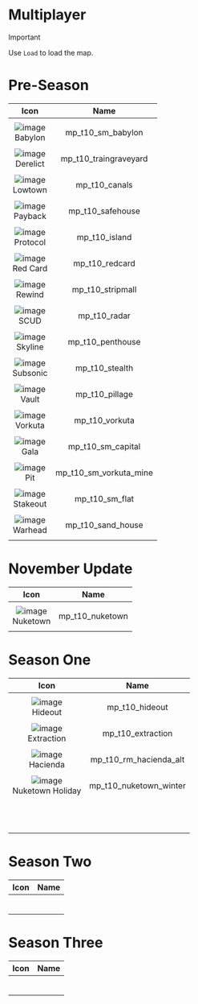 # Multiplayer 



> [!IMPORTANT]
> 
> Use `Load` to load the map.
>

# Pre-Season

| Icon | Name | 
| :--: | :--: | 
| | | | | 
![image](https://github.com/user-attachments/assets/462fe477-1d08-403c-bbbd-bdb667c336f1)<br> Babylon | mp_t10_sm_babylon | 
| | | | | 
 ![image](https://github.com/user-attachments/assets/a8906917-cb58-4992-b4fb-e6816febb2e4)<br> Derelict | mp_t10_traingraveyard| 
| | | | | 
 ![image](https://github.com/user-attachments/assets/bbfaabe3-074b-4a14-90d9-d5689bb2d7ca)<br> Lowtown  | mp_t10_canals | 
| | | | | 
![image](https://github.com/user-attachments/assets/02bb4de5-0d11-4f05-9796-af641b808d80)<br> Payback  | mp_t10_safehouse | 
| | | | | 
![image](https://github.com/user-attachments/assets/8eae64ca-8190-4c14-8d46-f312565f5b5b)<br> Protocol | mp_t10_island | 
| | | | | 
![image](https://github.com/user-attachments/assets/9c53dd57-1611-4551-83bd-3bdd297d8c9c)<br> Red Card | mp_t10_redcard | 
| | | | | 
![image](https://github.com/user-attachments/assets/3a44ec79-9056-4b43-b41e-6a8131ba7140)<br> Rewind  | mp_t10_stripmall | 
| | | | | 
![image](https://github.com/user-attachments/assets/3a30bd56-61ff-466c-8f19-b42e76f6915f)<br> SCUD | mp_t10_radar | 
| | | | | 
![image](https://github.com/user-attachments/assets/a1e1a698-e05e-46bf-be1a-02dbadb6d5cb)<br> Skyline | mp_t10_penthouse | 
| | | | | 
![image](https://github.com/user-attachments/assets/dae91a79-6be1-4c45-876d-3affa9138ea5)<br> Subsonic | mp_t10_stealth | 
| | | | | 
![image](https://github.com/user-attachments/assets/41fa6edb-1de7-4223-8d7b-93ab1f09f3bb)<br> Vault | mp_t10_pillage | 
| | | | | 
![image](https://github.com/user-attachments/assets/a0f59769-8e99-4272-bb1d-4ae91297663f)<br> Vorkuta | mp_t10_vorkuta | 
| | | | | 
![image](https://github.com/user-attachments/assets/5989537f-45f9-4ffe-b02c-e41f65f97570)<br> Gala | mp_t10_sm_capital | 
| | | | | 
![image](https://github.com/user-attachments/assets/204dbf0a-2864-4daa-b7b1-8df3c270dea7)<br> Pit | mp_t10_sm_vorkuta_mine | 
| | | | | 
![image](https://github.com/user-attachments/assets/b8a10798-8b34-421d-95d5-e87fa67eced4)<br> Stakeout | mp_t10_sm_flat | 
| | | | | 
![image](https://github.com/user-attachments/assets/58a6c501-0104-4b3d-ad40-fb854977033f)<br> Warhead | mp_t10_sand_house | 
| | | | | 



# November Update

| Icon | Name | 
| :--: | :--: | 
| | | | | 
![image](https://github.com/user-attachments/assets/a0e67a6a-c63d-43aa-9cb5-ccd986a4a4eb)<br> Nuketown | mp_t10_nuketown | 
| | | | | 



# Season One

| Icon | Name | 
| :--: | :--: | 
| | | | | 
![image](https://github.com/user-attachments/assets/b8ad0af0-ce70-4bd0-b216-b5fbc9c9ed99)<br> Hideout | mp_t10_hideout | 
| | | | | 
![image](https://github.com/user-attachments/assets/04de4729-7832-4adb-8504-c38e2c57f104)<br> Extraction | mp_t10_extraction | 
| | | | | 
![image](https://github.com/user-attachments/assets/4beb87a6-9f5a-4f7e-8875-4477bb1d2f84)<br> Hacienda | mp_t10_rm_hacienda_alt | 
| | | | | 
![image](https://github.com/user-attachments/assets/4f093079-5294-4679-94e9-a113279bf421)<br> Nuketown Holiday | mp_t10_nuketown_winter | 
| | | | | 
 <br>  | | 
| | | | | 
 <br>  | | 
| | | | | 



# Season Two 

| Icon | Name | 
| :--: | :--: | 
| | | | | 
 <br>  | | 
| | | | | 



# Season Three


| Icon | Name | 
| :--: | :--: | 
| | | | | 
 <br>  | | 
| | | | | 






